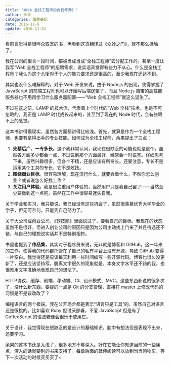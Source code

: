 ```yaml
---
title: "《Web 全栈工程师的自我修养》"
author: 余果
categories: 讀書筆記
date: 2016-11-6
update: 2016-11-21
---
```


看前言觉得是很哗众取宠的书，再看到这货翻译过《众妙之门》，就不那么抵触了。

我在公司的很长一段时间，都被当成当成“全栈工程师”去分配工作的。甚至一度让我写“Web 全栈工程师”的招聘需求，说实话真觉得有些力不从心。什么是全栈工程师？我认为这个头衔对于个人的能力要求还是很高的，至少我现在还达不到。

其实也没什么难解释的，对于 Web 开发来说，由于 Node.js 的出现，使得掌握了 JavaScript 的前端工程师也可以开始写后端逻辑了，而且 Node.js 自带的高性能服务器也不用再学习什么服务器配置——“Web 全栈工程师”就这么诞生了。

不过在这之前，LAMP 的技术流，代表着上个时代的“Web 全栈”技术，也是不可忽略的。我正是 LAMP 时代成长起来的，甚至到了现在的 Node 时代，会有些跟不上的感觉。

这本书讲得很现实，虽然各方面都讲得比较浅。首先，就算是作为一个全栈工程师，也要有拿得出手的专业技能。如何成为全栈工程师，余果提出了三点：

1. **先精后广、一专多长**。这个我非常认同，我现在很缺乏的可能也就是这个。虽然各方面多少都会一点，不过说到那个方面最好，经常会一时语塞。仔细思考下来，虽然兴趣很多，但各个不精，还是应该有所专长。还要注意，专长不是运用某个工具的专长，它不是炫技。
2. **围绕商业目标**。很容易理解，现在流行什么，就要会做什么，不然你怎么创业？或者说怎么好找工作？
3. **关注用户体验**。我是很注重用户体验的，当然用户只是我自己罢了——当然至少要做到这一点吧，虽然在工作中很容易迷失自我。

关于学业和实习，我只能说，我已经没有这些机会了，虽然很羡慕优秀大学毕业的学子，但无可奈何，只能凭自己努力了。

关于大公司或创业公司，《软技能》里面说过了，要看自己的目标。我现在的状态虽然不是很好，但进入创业公司的原因只是因为公司主动找上门来了并且待遇还不错，与自己的理想说实话并不是特别相符。

书里也提到了**作品集**，其实对于程序员来说，无非就是博客和 GitHub。这一年来的工作，使得我的代码都托管在了自己的私有平台上没有开源，导致 GitHub 变得一片空白。我觉得还是应该每天利用一些时间编写一些开源代码。博客也很久没更新了，还是应该坚持写。脱离文字很久的现象就是，本身文字水平还不错的我，也很难用文字准确地表现自己的想法了。

HTTP协议、缓存、前端、移动端、CI、设计模式、MVC，这些东西都说的很多次了，没什么新东西。要提的一点是 Git 的分支管理，直接在 master 上修改代码的习惯是不是该改改了？

编程语言的两个极端。我在公开场合都是表示“语言只是工具”的，虽然自己对语言还是很挑的。比如喜欢 Ruby 但讨厌部署，不爱 JavaScript 但是有了 CoffeeScript 的语法糖便会很乐于使用它。

关于设计，我觉得现在很缺乏的是设计的基础知识，脑中有想法但是表现不出来，还要学习。

余果的这本书还是太浅了，很多地方不够深入。好在它能让你知道当前的一些痛点，深入的话就要别的书来支持了。每章后面的延伸阅读可以放到当当购物车，等下一次活动的时候买买买了~
